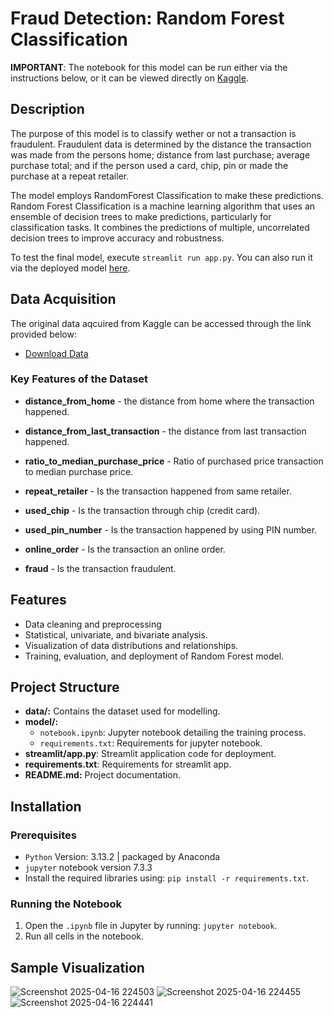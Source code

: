 # Fraud Detection: Random Forest Classification

**IMPORTANT**: The notebook for this model can be run either via the instructions below, or it can be viewed directly on [Kaggle](https://www.kaggle.com/code/christinecoomans/fraud-detection-notebook).

## Description

The purpose of this model is to classify wether or not a transaction is fraudulent. Fraudulent data is determined by the distance the transaction was made from the persons home; distance from last purchase; average purchase total; and if the person used a card, chip, pin or made the purchase at a repeat retailer.

The model employs RandomForest Classification to make these predictions. Random Forest Classification is a machine learning algorithm that uses an ensemble of decision trees to make predictions, particularly for classification tasks. It combines the predictions of multiple, uncorrelated decision trees to improve accuracy and robustness. 

To test the final model, execute `streamlit run app.py`. You can also run it via the deployed model [here](https://frauddetectionmodel-w3qpeqizcs98mbhnwbez7x.streamlit.app).

## Data Acquisition

The original data aqcuired from Kaggle can be accessed through the link provided below:
- [Download Data](https://www.kaggle.com/datasets/dhanushnarayananr/credit-card-fraud)

### Key Features of the Dataset

- **distance_from_home** - the distance from home where the transaction happened.

- **distance_from_last_transaction** - the distance from last transaction happened.

- **ratio_to_median_purchase_price** - Ratio of purchased price transaction to median purchase price.

- **repeat_retailer** - Is the transaction happened from same retailer.

- **used_chip** - Is the transaction through chip (credit card).

- **used_pin_number** - Is the transaction happened by using PIN number.

- **online_order** - Is the transaction an online order.

- **fraud** - Is the transaction fraudulent.

## Features
- Data cleaning and preprocessing
- Statistical, univariate, and bivariate analysis.
- Visualization of data distributions and relationships.
- Training, evaluation, and deployment of Random Forest model.

## Project Structure
- **data/:** Contains the dataset used for modelling.
- **model/:**
    - `notebook.ipynb`: Jupyter notebook detailing the training process.
    - `requirements.txt`: Requirements for jupyter notebook.
- **streamlit/app.py**: Streamlit application code for deployment.
- **requirements.txt**: Requirements for streamlit app.
- **README.md:** Project documentation.

## Installation
### Prerequisites
- `Python` Version: 3.13.2 | packaged by Anaconda
- `jupyter` notebook version 7.3.3
- Install the required libraries using: `pip install -r requirements.txt`.

### Running the Notebook

1. Open the `.ipynb` file in Jupyter by running: `jupyter notebook`.
2. Run all cells in the notebook.

## Sample Visualization
![Screenshot 2025-04-16 224503](https://github.com/user-attachments/assets/dd1c4b5e-0085-44e6-b387-7a91d27ad5f3)
![Screenshot 2025-04-16 224455](https://github.com/user-attachments/assets/88a7b152-de75-475a-bce0-43f781f6545f)
![Screenshot 2025-04-16 224441](https://github.com/user-attachments/assets/e9bf4dd5-6351-4723-b95f-13a23c0c97ee)

